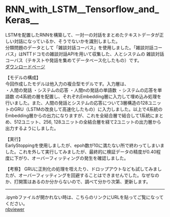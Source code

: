 # RNN_with_LSTM__Tensorflow_and_Keras__
LSTMを配置したRNNを構築して、一対一の対話をまとめたテキストデータが正しい対話になっているか、そうでないかを識別しました。  
分類問題のデータとして「雑談対話コーバス」を使用しました。「雑談対話コーバス」はNTTドコモの雑談対話APIを用いて収集した、人とシステムの
雑談対話コーバス（テキストや発話を集めてデータベース化したもの）です。  
[ダウンロードページ](https://sites.google.com/site/dialoguebreakdowndetection/chat-dialogue-corpus)

【モデルの構成】  
今回作成したモデルは他入力の複合型モデルです。入力層は、  
・人間の発話
・システムの応答
・人間nの発話の単語数
・システムの応答を単語数
の4系統の層を配置し、それぞれEmbedding層に入力して埋め込み処理を行いました。また、人間の発話とシステムの応答について3層構造の128ユニットのGRU（LSTMの改良して高速化したもの）に入力しました。以上で4系統のEmbedding層からの出力になりますが、これを全結合層で結合して1系統にまとめ、512ユニット、256, 128ユニットの全結合層を経て2ユニットの出力層から出力するようにしました。

【実行】  
EarlyStoppingを使用しましたが、epoh数が10に満たない所で終わってしまいました。これを外して実行してみましたが、最終的に検証データの精度が0.40程度に下がり、オーバーフィッティングの発生を確認しました。

【考察】
GRUに正則化の処理を咥えたり、ドロップアウトなども試してみましたが、オーバーフィッティングを回避することはできませんでした。なぜなのか、打開策はあるのか分からないので、調べて分かり次第、更新します。



***
.ipynbファイルが開かれない時は、こちらのリンクにURLを貼ってご覧になってください。  
[nbviewer](https://nbviewer.jupyter.org/)
